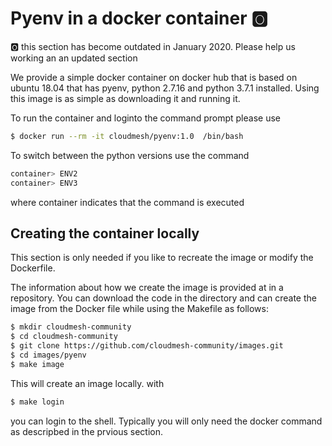 # Pyenv in a docker container :o2:

:o2: this section has become outdated in January 2020. Please help us working an an updated section

We provide a simple docker container on docker hub that is based on
ubuntu 18.04 that has pyenv, python 2.7.16 and python 3.7.1
installed. Using this image is as simple as downloading it and running
it.

To run the container and loginto the command prompt please use

```bash
$ docker run --rm -it cloudmesh/pyenv:1.0  /bin/bash
```

To switch between the python versions use the command

```bash
container> ENV2
container> ENV3
```

where container indicates that the command is executed

## Creating the container locally

This section is only needed if you like to recreate the image or
modify the Dockerfile.

The information about how we create the image is provided at in a
repository. You can download the code in the directory and can create
the image from the Docker file while using the Makefile as follows:

``` bash
$ mkdir cloudmesh-community
$ cd cloudmesh-community
$ git clone https://github.com/cloudmesh-community/images.git
$ cd images/pyenv
$ make image
```

This will create an image locally. with

```bash
$ make login
```

you can login to the shell. Typically you will only need the docker
command as descripbed in the prvious section.
